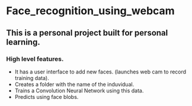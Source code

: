 # Face_recognition_using_webcam

This is a personal project built for personal learning. 
---
### High level features. 
 * It has a user interface to add new faces. (launches web cam to record training data).
 * Creates a folder with the name of the induvidual. 
 * Trains a Convolution Neural Network using this data.
 * Predicts using face blobs. 
 
